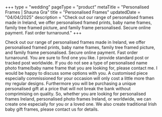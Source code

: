 +++
type = "wedding"
pageType = "product"
metaTitle = "Personalised Frames | Shauna Gra"
title = "Personalised Frames"
updatedDate = "04/04/2025"
description = "Check out our range of personalised frames made in Ireland, we offer personalised framed prints, baby name frames, family tree framed picture, and family frame personalised. Secure online payment. Fast order turnaround."
+++

Check out our range of personalised frames made in Ireland, we offer personalised framed prints, baby name frames, family tree framed picture, and family frame personalised. Secure online payment. Fast order turnaround. You are sure to find one you like. I provide standard post or tracked post worldwide. If you do not see a type of personalised name photo frame/baby name frame that you are looking for, please contact me. I would be happy to discuss some options with you. A customised piece especially commissioned for your occasion will only cost a little more than my regular designs. Furthermore you will be purchasing a unique personalised gift at a price that will not break the bank without comprimising on quality. So, whether you are looking for personalised frames Ireland, personalised photo frames Ireland, or worldwide, we can create one especially for you or a loved one. We also create traditional Irish baby gift frames, please contact us for details.
